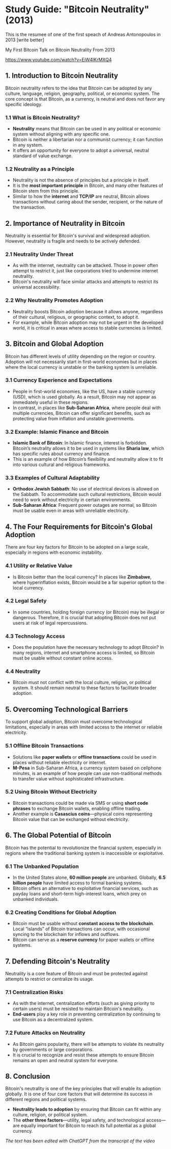 # Study Guide: "Bitcoin Neutrality" (2013)
This is the resumee of one of the first speach of Andreas Antonopoulos in 2013 [write better]

My First Bitcoin Talk on Bitcoin Neutrality From 2013

https://www.youtube.com/watch?v=EiW4lKrMXQ4

## 1. Introduction to Bitcoin Neutrality
Bitcoin neutrality refers to the idea that Bitcoin can be adopted by any culture, language, religion, geography, political, or economic system. The core concept is that Bitcoin, as a currency, is neutral and does not favor any specific ideology.

### 1.1 What is Bitcoin Neutrality?
- **Neutrality** means that Bitcoin can be used in any political or economic system without aligning with any specific one.
- Bitcoin is neither a libertarian nor a communist currency; it can function in any system.
- It offers an opportunity for everyone to adopt a universal, neutral standard of value exchange.

### 1.2 Neutrality as a Principle
- Neutrality is not the absence of principles but a principle in itself.
- It is the **most important principle** in Bitcoin, and many other features of Bitcoin stem from this principle.
- Similar to how the **internet** and **TCP/IP** are neutral, Bitcoin allows transactions without caring about the sender, recipient, or the nature of the transaction.

## 2. Importance of Neutrality in Bitcoin
Neutrality is essential for Bitcoin's survival and widespread adoption. However, neutrality is fragile and needs to be actively defended.

### 2.1 Neutrality Under Threat
- As with the internet, neutrality can be attacked. Those in power often attempt to restrict it, just like corporations tried to undermine internet neutrality.
- Bitcoin's neutrality will face similar attacks and attempts to restrict its universal accessibility.

### 2.2 Why Neutrality Promotes Adoption
- Neutrality boosts Bitcoin adoption because it allows anyone, regardless of their cultural, religious, or geographic context, to adopt it.
- For example, while Bitcoin adoption may not be urgent in the developed world, it is critical in areas where access to stable currencies is limited.

## 3. Bitcoin and Global Adoption
Bitcoin has different levels of utility depending on the region or country. Adoption will not necessarily start in first-world economies but in places where the local currency is unstable or the banking system is unreliable.

### 3.1 Currency Experience and Expectations
- People in first-world economies, like the US, have a stable currency (USD), which is used globally. As a result, Bitcoin may not appear as immediately useful in these regions.
- In contrast, in places like **Sub-Saharan Africa**, where people deal with multiple currencies, Bitcoin can offer significant benefits, such as protecting value from inflation and unstable governments.

### 3.2 Example: Islamic Finance and Bitcoin
- **Islamic Bank of Bitcoin**: In Islamic finance, interest is forbidden. Bitcoin’s neutrality allows it to be used in systems like **Sharia law**, which has specific rules about currency and finance.
- This is an example of how Bitcoin’s flexibility and neutrality allow it to fit into various cultural and religious frameworks.

### 3.3 Examples of Cultural Adaptability
- **Orthodox Jewish Sabbath**: No use of electrical devices is allowed on the Sabbath. To accommodate such cultural restrictions, Bitcoin would need to work without electricity in certain environments.
- **Sub-Saharan Africa**: Frequent power outages are normal, so Bitcoin must be usable even in areas with unreliable electricity.

## 4. The Four Requirements for Bitcoin's Global Adoption
There are four key factors for Bitcoin to be adopted on a large scale, especially in regions with economic instability.

### 4.1 Utility or Relative Value
- Is Bitcoin better than the local currency? In places like **Zimbabwe**, where hyperinflation exists, Bitcoin would be a far superior option to the local currency.

### 4.2 Legal Safety
- In some countries, holding foreign currency (or Bitcoin) may be illegal or dangerous. Therefore, it is crucial that adopting Bitcoin does not put users at risk of legal repercussions.

### 4.3 Technology Access
- Does the population have the necessary technology to adopt Bitcoin? In many regions, internet and smartphone access is limited, so Bitcoin must be usable without constant online access.

### 4.4 Neutrality
- Bitcoin must not conflict with the local culture, religion, or political system. It should remain neutral to these factors to facilitate broader adoption.

## 5. Overcoming Technological Barriers
To support global adoption, Bitcoin must overcome technological limitations, especially in areas with limited access to the internet or reliable electricity.

### 5.1 Offline Bitcoin Transactions
- Solutions like **paper wallets** or **offline transactions** could be used in places without reliable electricity or internet.
- **M-Pesa** in Sub-Saharan Africa, a currency system based on cellphone minutes, is an example of how people can use non-traditional methods to transfer value without sophisticated infrastructure.

### 5.2 Using Bitcoin Without Electricity
- Bitcoin transactions could be made via SMS or using **short code phrases** to exchange Bitcoin wallets, enabling offline trading.
- Another example is **Casascius coins**—physical coins representing Bitcoin value that can be exchanged without electricity.

## 6. The Global Potential of Bitcoin
Bitcoin has the potential to revolutionize the financial system, especially in regions where the traditional banking system is inaccessible or exploitative.

### 6.1 The Unbanked Population
- In the United States alone, **60 million people** are unbanked. Globally, **6.5 billion people** have limited access to formal banking systems.
- Bitcoin offers an alternative to exploitative financial services, such as payday loans and short-term high-interest loans, which prey on unbanked individuals.

### 6.2 Creating Conditions for Global Adoption
- Bitcoin must be usable without **constant access to the blockchain**. Local “islands” of Bitcoin transactions can occur, with occasional syncing to the blockchain for inflows and outflows.
- Bitcoin can serve as a **reserve currency** for paper wallets or offline systems.

## 7. Defending Bitcoin's Neutrality
Neutrality is a core feature of Bitcoin and must be protected against attempts to restrict or centralize its usage.

### 7.1 Centralization Risks
- As with the internet, centralization efforts (such as giving priority to certain users) must be resisted to maintain Bitcoin's neutrality.
- **End-users** play a key role in preventing centralization by continuing to use Bitcoin as a decentralized system.

### 7.2 Future Attacks on Neutrality
- As Bitcoin gains popularity, there will be attempts to violate its neutrality by governments or large corporations.
- It is crucial to recognize and resist these attempts to ensure Bitcoin remains an open and neutral system for everyone.

## 8. Conclusion
Bitcoin's neutrality is one of the key principles that will enable its adoption globally. It is one of four core factors that will determine its success in different regions and political systems.

- **Neutrality leads to adoption** by ensuring that Bitcoin can fit within any culture, religion, or political system.
- The **other three factors**—utility, legal safety, and technological access—are equally important for Bitcoin to reach its full potential as a global currency.

_The text has been edited with ChatGPT from the transcript of the video_

